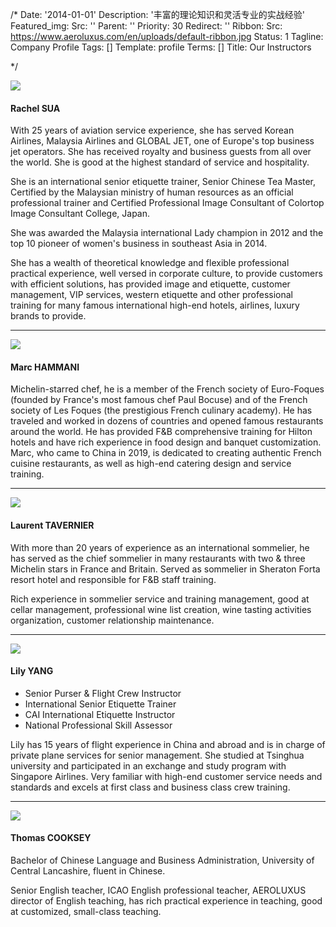/*
Date: '2014-01-01'
Description: '丰富的理论知识和灵活专业的实战经验'
Featured_img:
  Src: ''
Parent: ''
Priority: 30
Redirect: ''
Ribbon:
  Src: https://www.aeroluxus.com/en/uploads/default-ribbon.jpg
Status: 1
Tagline: Company Profile
Tags: []
Template: profile
Terms: []
Title: Our Instructors

*/
<div class="row">
  <div class="col-lg-4 py-4">
    <img src="[%uploads%]/team-sua.png">
  </div>
  <div class="col-lg-8">
    <h4>Rachel SUA</h4>
    <p>With 25 years of aviation service experience, she has served Korean Airlines, Malaysia Airlines and GLOBAL JET, one of Europe's top business jet operators. She has received royalty and business guests from all over the world. She is good at the highest standard of service and hospitality.</p>
    <p>She is an international senior etiquette trainer, Senior Chinese Tea Master, Certified by the Malaysian ministry of human resources as an official professional trainer and Certified Professional Image Consultant of Colortop Image Consultant College, Japan.</p>
    <p>She was awarded the Malaysia international Lady champion in 2012 and the top 10 pioneer of women's business in southeast Asia in 2014.</p>
    <p>She has a wealth of theoretical knowledge and flexible professional practical experience, well versed in corporate culture, to provide customers with efficient solutions, has provided image and etiquette, customer management, VIP services, western etiquette and other professional training for many famous international high-end hotels, airlines, luxury brands to provide.</p>
  </div>
</div>
<hr>
<div class="row">
  <div class="col-lg-4 py-4">
    <img src="[%uploads%]/team-marc.png">
  </div>
  <div class="col-lg-8">
    <h4>Marc HAMMANI</h4>
    <p>Michelin-starred chef, he is a member of the French society of Euro-Foques (founded by France's most famous chef Paul Bocuse) and of the French society of Les Foques (the prestigious French culinary academy). He has traveled and worked in dozens of countries and opened famous restaurants around the world. He has provided F&B comprehensive training for Hilton hotels and have rich experience in food design and banquet customization. Marc, who came to China in 2019, is dedicated to creating authentic French cuisine restaurants, as well as high-end catering design and service training.</p>
  </div>
</div>
<hr>
<div class="row">
  <div class="col-lg-4 py-4">
    <img src="[%uploads%]/team-laurent.png">
  </div>
  <div class="col-lg-8">
    <h4>Laurent TAVERNIER</h4>
    <p>With more than 20 years of experience as an international sommelier, he has served as the chief sommelier in many restaurants with two & three Michelin stars in France and Britain. Served as sommelier in Sheraton Forta resort hotel and responsible for F&B staff training.</p>
    <p>Rich experience in sommelier service and training management, good at cellar management, professional wine list creation, wine tasting activities organization, customer relationship maintenance.</p>
  </div>
</div>
<hr>
<div class="row">
  <div class="col-lg-4 py-4">
    <img src="[%uploads%]/team-lily.png">
  </div>
  <div class="col-lg-8">
    <h4>Lily YANG</h4>
    <ul>
      <li>Senior Purser & Flight Crew Instructor</li>
      <li>International Senior Etiquette Trainer</li>
      <li>CAI International Etiquette Instructor</li>
      <li>National Professional Skill Assessor</li>
    </ul>
    <p>Lily has 15 years of flight experience in China and abroad and is in charge of private plane services for senior management. She studied at Tsinghua university and participated in an exchange and study program with Singapore Airlines. Very familiar with high-end customer service needs and standards and excels at first class and business class crew training.</p>
  </div>
</div>
<hr>
<div class="row">
  <div class="col-lg-4 py-4">
    <img src="[%uploads%]/team-thomas.png">
  </div>
  <div class="col-lg-8">
    <h4>Thomas COOKSEY</h4>
    <p>Bachelor of Chinese Language and Business Administration, University of Central Lancashire, fluent in Chinese.</p>
    <p>Senior English teacher, ICAO English professional teacher, AEROLUXUS director of English teaching, has rich practical experience in teaching, good at customized, small-class teaching.</p>
  </div>
</div>
